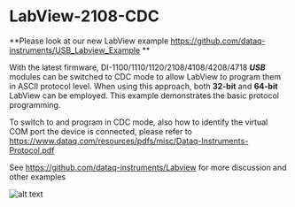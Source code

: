 # LabView-2108-CDC

**Please look at our new LabView example https://github.com/dataq-instruments/USB_Labview_Example **

With the latest firmware, DI-1100/1110/1120/2108/4108/4208/4718 **_USB_** modules can be switched to CDC mode to allow LabView to program them in ASCII protocol level. When using this approach, both **32-bit** and **64-bit** LabView can be employed. This example demonstrates the basic protocol programming.

To switch to and program in CDC mode, also how to identify the virtual COM port the device is connected, please refer to https://www.dataq.com/resources/pdfs/misc/Dataq-Instruments-Protocol.pdf

See https://github.com/dataq-instruments/Labview for more discussion and other examples

![alt text](https://www.dataq.com/resources/repository/labviewcdc.png "ScreenCapture")
